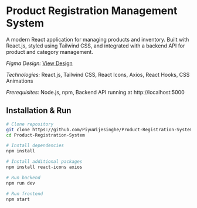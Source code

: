 # Product Registration Management System

A modern React application for managing products and inventory. Built with React.js, styled using Tailwind CSS, and integrated with a backend API for product and category management.

*Figma Design:* [View Design](https://www.figma.com/design/PQ1GzMQchYR32vzx7FpMoP/Assessment?node-id=0-1&t=hILrWozSLOZWz6HP-1)

*Technologies:* React.js, Tailwind CSS, React Icons, Axios, React Hooks, CSS Animations

*Prerequisites:* Node.js, npm, Backend API running at http://localhost:5000

## Installation & Run

```bash
# Clone repository
git clone https://github.com/PiyuWijesinghe/Product-Registration-System.git
cd Product-Registration-System

# Install dependencies
npm install

# Install additional packages
npm install react-icons axios

# Run backend
npm run dev

# Run frontend
npm start
